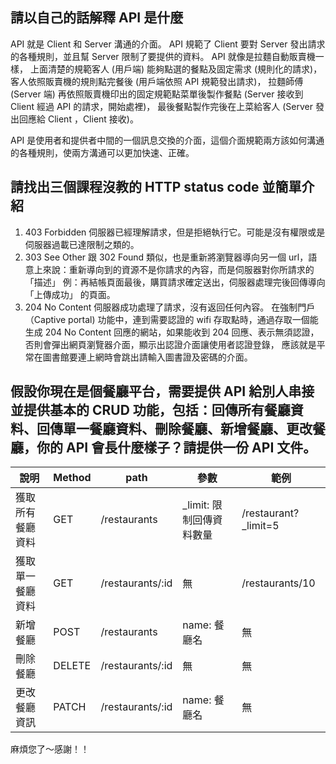 ## 請以自己的話解釋 API 是什麼

API 就是 Client 和 Server 溝通的介面。
API 規範了 Client 要對 Server 發出請求的各種規則，並且幫 Server 限制了要提供的資料。
API 就像是拉麵自動販賣機一樣，
上面清楚的規範客人 (用戶端) 能夠點選的餐點及固定需求 (規則化的請求)，
客人依照販賣機的規則點完餐後 (用戶端依照 API 規範發出請求)，
拉麵師傅 (Server 端) 再依照販賣機印出的固定規範點菜單後製作餐點 (Server 接收到 Client 經過 API 的請求，開始處裡)，
最後餐點製作完後在上菜給客人 (Server 發出回應給 Client ，Client 接收)。

API 是使用者和提供者中間的一個訊息交換的介面，這個介面規範兩方該如何溝通的各種規則，使兩方溝通可以更加快速、正確。

## 請找出三個課程沒教的 HTTP status code 並簡單介紹

1.  403 Forbidden
    伺服器已經理解請求，但是拒絕執行它。可能是沒有權限或是伺服器過載已達限制之類的。
2.  303 See Other
    跟 302 Found 類似，也是重新將瀏覽器導向另一個 url，語意上來說：重新導向到的資源不是你請求的內容，而是伺服器對你所請求的 「描述」
    例：再結帳頁面最後，購買請求確定送出，伺服器處理完後回傳導向 「上傳成功」 的頁面。
3.  204 No Content
    伺服器成功處理了請求，沒有返回任何內容。
    在強制門戶（Captive portal) 功能中，連到需要認證的 wifi 存取點時，通過存取一個能生成 204 No Content 回應的網站，如果能收到 204 回應、表示無須認證，否則會彈出網頁瀏覽器介面，顯示出認證介面讓使用者認證登錄，
    應該就是平常在圖書館要連上網時會跳出請輸入圖書證及密碼的介面。

## 假設你現在是個餐廳平台，需要提供 API 給別人串接並提供基本的 CRUD 功能，包括：回傳所有餐廳資料、回傳單一餐廳資料、刪除餐廳、新增餐廳、更改餐廳，你的 API 會長什麼樣子？請提供一份 API 文件。

| 說明             | Method | path             | 參數                      | 範例                  |
| ---------------- | ------ | ---------------- | ------------------------- | --------------------- |
| 獲取所有餐廳資料 | GET    | /restaurants     | \_limit: 限制回傳資料數量 | /restaurant?\_limit=5 |
| 獲取單一餐廳資料 | GET    | /restaurants/:id | 無                        | /restaurants/10       |
| 新增餐廳         | POST   | /restaurants     | name: 餐廳名              | 無                    |
| 刪除餐廳         | DELETE | /restaurants/:id | 無                        | 無                    |
| 更改餐廳資訊     | PATCH  | /restaurants/:id | name: 餐廳名              | 無                    |

麻煩您了～感謝！！
